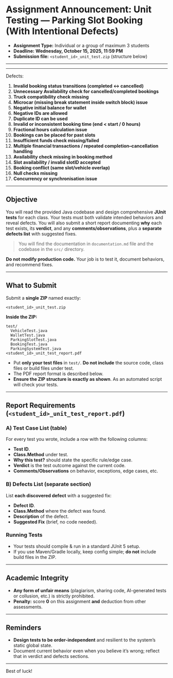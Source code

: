 # Assignment Announcement: Unit Testing — Parking Slot Booking (With Intentional Defects)

* **Assignment Type:** Individual or a group of maximum 3 students
* **Deadline:** **Wednesday, October 15, 2025, 11:59 PM**
* **Submission file:** `<student_id>_unit_test.zip` (structure below)

---
---
Defects: 
1. **Invalid booking status transitions (completed ↔ cancelled)**
2. **Unnecessary Availability check for cancelled/completed bookings**
3. **Truck compatibility check missing**
4. **Microcar (missing break statement inside switch block) issue**
5. **Negative initial balance for wallet**
6. **Negative IDs are allowed**
7. **Duplicate ID can be used**
8. **Invalid or inconsistent booking time (end < start / 0 hours)**
9. **Fractional hours calculation issue**
10. **Bookings can be placed for past slots**
11. **Insufficient funds check missing/failed**
12. **Multiple financial transactions / repeated completion–cancellation handling**
13. **Availability check missing in booking method**
14. **Slot availability / invalid slotID accepted**
15. **Booking conflict (same slot/vehicle overlap)**
16. **Null checks missing**
17. **Concurrency or synchronisation issue**

---
## Objective

You will read the provided Java codebase and design comprehensive **JUnit tests** for each class. Your tests must both validate intended behaviors and reveal defects. You will also submit a short report documenting **why** each test exists, its **verdict**, and any **comments/observations**, plus a **separate defects list** with suggested fixes.

> You will find the documentation in `documentation.md` file and the codebase in the `src/` directory.

**Do not modify production code.** Your job is to test it, document behaviors, and recommend fixes.

---

## What to Submit

Submit a **single ZIP** named exactly:

```
<student_id>_unit_test.zip
```

**Inside the ZIP:**

```
test/
  VehicleTest.java
  WalletTest.java
  ParkingSlotTest.java
  BookingTest.java
  ParkingSystemTest.java
<student_id>_unit_test_report.pdf
```

* Put **only your test files** in `test/`. **Do not include** the source code, class files or build files under test.
* The PDF report format is described below.
* **Ensure the ZIP structure is exactly as shown**. As an automated script will check your tests.

---

## Report Requirements (`<student_id>_unit_test_report.pdf`)

### A) Test Case List (table)

For every test you wrote, include a row with the following columns:

* **Test ID**.
* **Class.Method** under test.
* **Why this test?** should state the specific rule/edge case.
* **Verdict** is the test outcome against the current code.
* **Comments/Observations** on behavior, exceptions, edge cases, etc.

### B) Defects List (separate section)

List **each discovered defect** with a suggested fix:
* **Defect ID**.
* **Class.Method** where the defect was found.
* **Description** of the defect.
* **Suggested Fix** (brief, no code needed).


### Running Tests

* Your tests should compile & run in a standard JUnit 5 setup.
* If you use Maven/Gradle locally, keep config simple; **do not** include build files in the ZIP.

---

## Academic Integrity

* **Any form of unfair means** (plagiarism, sharing code, AI-generated tests or collusion, etc.) is strictly prohibited.
* **Penalty:** score **0** on this assignment **and** deduction from other assessments.

---

## Reminders

* **Design tests to be order-independent** and resilient to the system’s static global state.
* Document current behavior even when you believe it’s wrong; reflect that in verdict and defects sections.

---
Best of luck!
